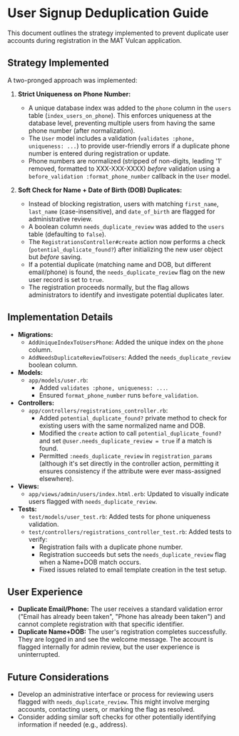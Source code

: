 # User Signup Deduplication Guide

This document outlines the strategy implemented to prevent duplicate user accounts during registration in the MAT Vulcan application.

## Strategy Implemented

A two-pronged approach was implemented:

1.  **Strict Uniqueness on Phone Number:**
    *   A unique database index was added to the `phone` column in the `users` table (`index_users_on_phone`). This enforces uniqueness at the database level, preventing multiple users from having the same phone number (after normalization).
    *   The `User` model includes a validation (`validates :phone, uniqueness: ...`) to provide user-friendly errors if a duplicate phone number is entered during registration or update.
    *   Phone numbers are normalized (stripped of non-digits, leading '1' removed, formatted to XXX-XXX-XXXX) *before* validation using a `before_validation :format_phone_number` callback in the `User` model.

2.  **Soft Check for Name + Date of Birth (DOB) Duplicates:**
    *   Instead of blocking registration, users with matching `first_name`, `last_name` (case-insensitive), and `date_of_birth` are flagged for administrative review.
    *   A boolean column `needs_duplicate_review` was added to the `users` table (defaulting to `false`).
    *   The `RegistrationsController#create` action now performs a check (`potential_duplicate_found?`) after initializing the new user object but *before* saving.
    *   If a potential duplicate (matching name and DOB, but different email/phone) is found, the `needs_duplicate_review` flag on the new user record is set to `true`.
    *   The registration proceeds normally, but the flag allows administrators to identify and investigate potential duplicates later.

## Implementation Details

*   **Migrations:**
    *   `AddUniqueIndexToUsersPhone`: Added the unique index on the `phone` column.
    *   `AddNeedsDuplicateReviewToUsers`: Added the `needs_duplicate_review` boolean column.
*   **Models:**
    *   `app/models/user.rb`:
        *   Added `validates :phone, uniqueness: ...`.
        *   Ensured `format_phone_number` runs `before_validation`.
*   **Controllers:**
    *   `app/controllers/registrations_controller.rb`:
        *   Added `potential_duplicate_found?` private method to check for existing users with the same normalized name and DOB.
        *   Modified the `create` action to call `potential_duplicate_found?` and set `@user.needs_duplicate_review = true` if a match is found.
        *   Permitted `:needs_duplicate_review` in `registration_params` (although it's set directly in the controller action, permitting it ensures consistency if the attribute were ever mass-assigned elsewhere).
*   **Views:**
    *   `app/views/admin/users/index.html.erb`: Updated to visually indicate users flagged with `needs_duplicate_review`.
*   **Tests:**
    *   `test/models/user_test.rb`: Added tests for phone uniqueness validation.
    *   `test/controllers/registrations_controller_test.rb`: Added tests to verify:
        *   Registration fails with a duplicate phone number.
        *   Registration succeeds but sets the `needs_duplicate_review` flag when a Name+DOB match occurs.
        *   Fixed issues related to email template creation in the test setup.

## User Experience

*   **Duplicate Email/Phone:** The user receives a standard validation error ("Email has already been taken", "Phone has already been taken") and cannot complete registration with that specific identifier.
*   **Duplicate Name+DOB:** The user's registration completes successfully. They are logged in and see the welcome message. The account is flagged internally for admin review, but the user experience is uninterrupted.

## Future Considerations

*   Develop an administrative interface or process for reviewing users flagged with `needs_duplicate_review`. This might involve merging accounts, contacting users, or marking the flag as resolved.
*   Consider adding similar soft checks for other potentially identifying information if needed (e.g., address).
